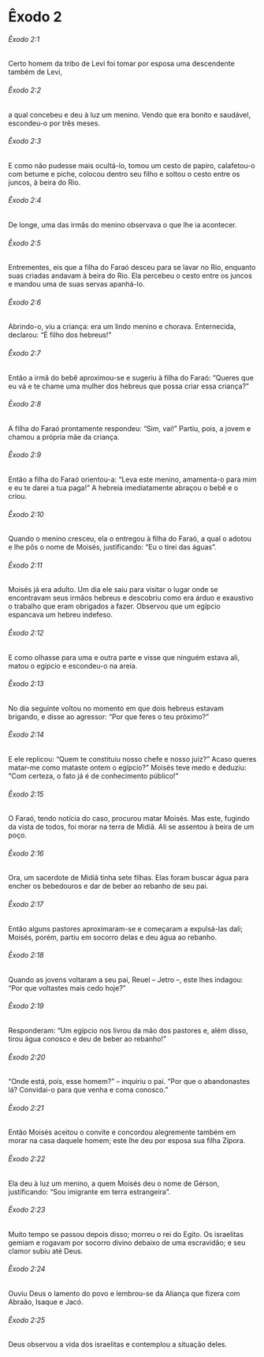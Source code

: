 # Êxodo 2

###### Êxodo 2:1

Certo homem da tribo de Levi foi tomar por esposa uma descendente também de Levi,

###### Êxodo 2:2

a qual concebeu e deu à luz um menino. Vendo que era bonito e saudável, escondeu-o por três meses.

###### Êxodo 2:3

E como não pudesse mais ocultá-lo, tomou um cesto de papiro, calafetou-o com betume e piche, colocou dentro seu filho e soltou o cesto entre os juncos, à beira do Rio.

###### Êxodo 2:4

De longe, uma das irmãs do menino observava o que lhe ia acontecer.

###### Êxodo 2:5

Entrementes, eis que a filha do Faraó desceu para se lavar no Rio, enquanto suas criadas andavam à beira do Rio. Ela percebeu o cesto entre os juncos e mandou uma de suas servas apanhá-lo.

###### Êxodo 2:6

Abrindo-o, viu a criança: era um lindo menino e chorava. Enternecida, declarou: “É filho dos hebreus!”

###### Êxodo 2:7

Então a irmã do bebê aproximou-se e sugeriu à filha do Faraó: “Queres que eu vá e te chame uma mulher dos hebreus que possa criar essa criança?”

###### Êxodo 2:8

A filha do Faraó prontamente respondeu: “Sim, vai!” Partiu, pois, a jovem e chamou a própria mãe da criança.

###### Êxodo 2:9

Então a filha do Faraó orientou-a: “Leva este menino, amamenta-o para mim e eu te darei a tua paga!” A hebreia imediatamente abraçou o bebê e o criou.

###### Êxodo 2:10

Quando o menino cresceu, ela o entregou à filha do Faraó, a qual o adotou e lhe pôs o nome de Moisés, justificando: “Eu o tirei das águas”.

###### Êxodo 2:11

Moisés já era adulto. Um dia ele saiu para visitar o lugar onde se encontravam seus irmãos hebreus e descobriu como era árduo e exaustivo o trabalho que eram obrigados a fazer. Observou que um egípcio espancava um hebreu indefeso.

###### Êxodo 2:12

E como olhasse para uma e outra parte e visse que ninguém estava ali, matou o egípcio e escondeu-o na areia.

###### Êxodo 2:13

No dia seguinte voltou no momento em que dois hebreus estavam brigando, e disse ao agressor: “Por que feres o teu próximo?”

###### Êxodo 2:14

E ele replicou: “Quem te constituiu nosso chefe e nosso juiz?” Acaso queres matar-me como mataste ontem o egípcio?” Moisés teve medo e deduziu: “Com certeza, o fato já é de conhecimento público!”

###### Êxodo 2:15

O Faraó, tendo notícia do caso, procurou matar Moisés. Mas este, fugindo da vista de todos, foi morar na terra de Midiã. Ali se assentou à beira de um poço.

###### Êxodo 2:16

Ora, um sacerdote de Midiã tinha sete filhas. Elas foram buscar água para encher os bebedouros e dar de beber ao rebanho de seu pai.

###### Êxodo 2:17

Então alguns pastores aproximaram-se e começaram a expulsá-las dali; Moisés, porém, partiu em socorro delas e deu água ao rebanho.

###### Êxodo 2:18

Quando as jovens voltaram a seu pai, Reuel – Jetro –, este lhes indagou: “Por que voltastes mais cedo hoje?”

###### Êxodo 2:19

Responderam: “Um egípcio nos livrou da mão dos pastores e, além disso, tirou água conosco e deu de beber ao rebanho!”

###### Êxodo 2:20

“Onde está, pois, esse homem?” – inquiriu o pai. “Por que o abandonastes lá? Convidai-o para que venha e coma conosco.”

###### Êxodo 2:21

Então Moisés aceitou o convite e concordou alegremente também em morar na casa daquele homem; este lhe deu por esposa sua filha Zípora.

###### Êxodo 2:22

Ela deu à luz um menino, a quem Moisés deu o nome de Gérson, justificando: “Sou imigrante em terra estrangeira”.

###### Êxodo 2:23

Muito tempo se passou depois disso; morreu o rei do Egito. Os israelitas gemiam e rogavam por socorro divino debaixo de uma escravidão; e seu clamor subiu até Deus.

###### Êxodo 2:24

Ouviu Deus o lamento do povo e lembrou-se da Aliança que fizera com Abraão, Isaque e Jacó.

###### Êxodo 2:25

Deus observou a vida dos israelitas e contemplou a situação deles.

